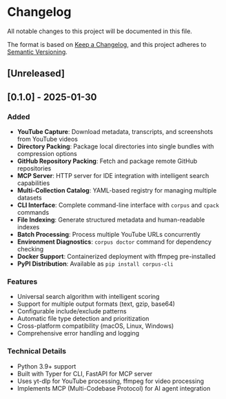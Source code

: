 # Changelog

All notable changes to this project will be documented in this file.

The format is based on [Keep a Changelog](https://keepachangelog.com/en/1.0.0/),
and this project adheres to [Semantic Versioning](https://semver.org/spec/v2.0.0.html).

## [Unreleased]

## [0.1.0] - 2025-01-30

### Added
- **YouTube Capture**: Download metadata, transcripts, and screenshots from YouTube videos
- **Directory Packing**: Package local directories into single bundles with compression options
- **GitHub Repository Packing**: Fetch and package remote GitHub repositories
- **MCP Server**: HTTP server for IDE integration with intelligent search capabilities
- **Multi-Collection Catalog**: YAML-based registry for managing multiple datasets
- **CLI Interface**: Complete command-line interface with `corpus` and `cpack` commands
- **File Indexing**: Generate structured metadata and human-readable indexes
- **Batch Processing**: Process multiple YouTube URLs concurrently
- **Environment Diagnostics**: `corpus doctor` command for dependency checking
- **Docker Support**: Containerized deployment with ffmpeg pre-installed
- **PyPI Distribution**: Available as `pip install corpus-cli`

### Features
- Universal search algorithm with intelligent scoring
- Support for multiple output formats (text, gzip, base64)
- Configurable include/exclude patterns
- Automatic file type detection and prioritization
- Cross-platform compatibility (macOS, Linux, Windows)
- Comprehensive error handling and logging

### Technical Details
- Python 3.9+ support
- Built with Typer for CLI, FastAPI for MCP server
- Uses yt-dlp for YouTube processing, ffmpeg for video processing
- Implements MCP (Multi-Codebase Protocol) for AI agent integration
